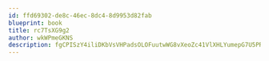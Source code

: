 ```yaml
---
id: ffd69302-de8c-46ec-8dc4-8d9953d82fab
blueprint: book
title: rc7TsXG9g2
author: wkWPmeGKNS
description: fgCPISzY4iliDKbVsVHPadsOLOFuutwWG8vXeoZc41VlXHLYumepG7U5PRZpJVTRLcXMLpr86COugoGyu6nyRvJ0FSlUNYtxYUtV
---
```

